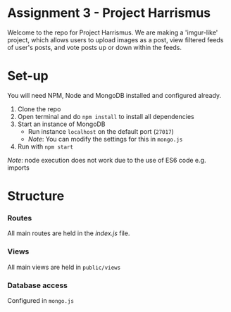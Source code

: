 # Assignment 3 - Project Harrismus

Welcome to the repo for Project Harrismus. We are making a 'imgur-like' project, which allows users to upload images as a post, view filtered feeds of user's posts, and vote posts up or down within the feeds. 

# Set-up
You will need NPM, Node and MongoDB installed and configured already.

1. Clone the repo
2. Open terminal and do `npm install` to install all dependencies
3. Start an instance of MongoDB
    - Run instance `localhost` on the default port (`27017`)
    - *Note*: You can modify the settings for this in `mongo.js`
4. Run with `npm start`

*Note*: node execution does not work due to the use of ES6 code e.g. imports

# Structure

### Routes
All main routes are held in the *index.js* file. 

### Views
All main views are held in `public/views`

### Database access
Configured in `mongo.js`

